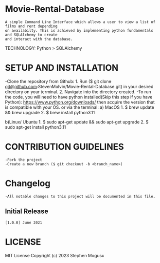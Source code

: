 # Movie-Rental-Database
    A simple Command Line Interface which allows a user to view a list of films and rent depending 
    on availabilty. This is achieved by implementing python fundamentals and SQLAlchemy to create 
    and interact with the database.

TECHNOLOGY:
    Python > SQLAlchemy

# SETUP AND INSTALLATION

   -Clone the repository from Github:
        1. Run ($ git clone git@github.com:StevenMolvin/Movie-Rental-Database.git) in your desired
           directory on your terminal.
        2. Navigate into the directory created.
   -To run the code, you will need to have python installed(Skip this step if you have Python):
        https://www.python.org/downloads/ then acquire the version that is compatible with your OS.
        or via the terminal: 
   a) MacOS
      1. $ brew update && brew upgrade
      2. $ brew install python3.11
        
   b)Linux/ Ubuntu
      1. $ sudo apt-get update && sudo apt-get upgrade
      2. $ sudo apt-get install python3.11
    

# CONTRIBUTION GUIDELINES
    -Fork the project
    -Create a new branch ($ git checkout -b <branch_name>)
    
# Changelog
    -All notable changes to this project will be documented in this file.
    
## Initial Release
    [1.0.0] June 2021

# LICENSE
MIT License 
Copyright (c) 2023 Stephen Mogusu
    
    
